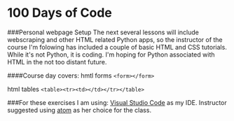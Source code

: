 # 100 Days of Code

###Personal webpage Setup
The next several lessons will include webscraping and other 
HTML related Python apps, so the instructor of the course I'm
folowing has included a couple of basic HTML and CSS tutorials.
While it's not Python, it is coding. I'm hoping for Python 
associated with HTML in the not too distant future.

####Course day covers: 
hmtl forms `<form></form>`

html tables `<table><tr><td></td></tr></table>`



###For these exercises I am using:
 [Visual Studio Code](https://code.visualstudio.com/) as my IDE. 
 Instructor suggested using [atom](atom.io) as her choice for the class.
 
